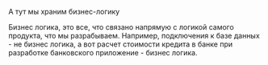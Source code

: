 А тут мы храним бизнес-логику

Бизнес логика, это все, что связано напрямую с логикой самого продукта, что мы разрабываем.
Например, подключения к базе данных - не бизнес логика, а вот расчет стоимости кредита в банке при разработке банковского приложение - бизнес логика.

